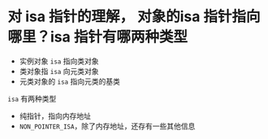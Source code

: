# 对 isa 指针的理解， 对象的isa 指针指向哪里？isa 指针有哪两种类型
* 实例对象 `isa` 指向类对象
* 类对象指 `isa` 向元类对象
* 元类对象的 `isa` 指向元类的基类

`isa` 有两种类型

* 纯指针，指向内存地址
* `NON_POINTER_ISA`，除了内存地址，还存有一些其他信息


